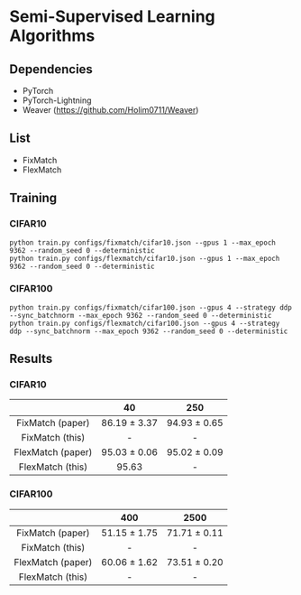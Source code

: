 # Semi-Supervised Learning Algorithms

## Dependencies
- PyTorch
- PyTorch-Lightning
- Weaver (https://github.com/Holim0711/Weaver)

## List
- FixMatch
- FlexMatch

## Training

### CIFAR10
```
python train.py configs/fixmatch/cifar10.json --gpus 1 --max_epoch 9362 --random_seed 0 --deterministic
python train.py configs/flexmatch/cifar10.json --gpus 1 --max_epoch 9362 --random_seed 0 --deterministic
```

### CIFAR100
```
python train.py configs/fixmatch/cifar100.json --gpus 4 --strategy ddp --sync_batchnorm --max_epoch 9362 --random_seed 0 --deterministic
python train.py configs/flexmatch/cifar100.json --gpus 4 --strategy ddp --sync_batchnorm --max_epoch 9362 --random_seed 0 --deterministic
```

## Results

### CIFAR10
|                   | 40           | 250          |
| :---:             | :---:        | :---:        |
| FixMatch (paper)  | 86.19 ± 3.37 | 94.93 ± 0.65 |
| FixMatch (this)   | -            | -            |
| FlexMatch (paper) | 95.03 ± 0.06 | 95.02 ± 0.09 |
| FlexMatch (this)  | 95.63        | -            |

### CIFAR100
|                   | 400          | 2500         |
| :---:             | :---:        | :---:        |
| FixMatch (paper)  | 51.15 ± 1.75 | 71.71 ± 0.11 |
| FixMatch (this)   | -            | -            |
| FlexMatch (paper) | 60.06 ± 1.62 | 73.51 ± 0.20 |
| FlexMatch (this)  | -            | -            |
